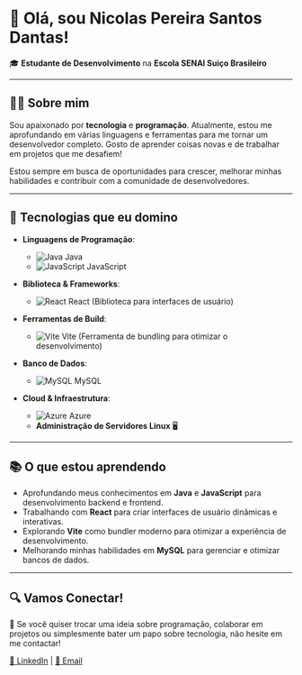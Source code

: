 # 🚀 Olá, sou **Nicolas Pereira Santos Dantas**!

🎓 **Estudante de Desenvolvimento** na **Escola SENAI Suiço Brasileiro**

---

## 👨‍💻 Sobre mim

Sou apaixonado por **tecnologia** e **programação**. Atualmente, estou me aprofundando em várias linguagens e ferramentas para me tornar um desenvolvedor completo. Gosto de aprender coisas novas e de trabalhar em projetos que me desafiem!

Estou sempre em busca de oportunidades para crescer, melhorar minhas habilidades e contribuir com a comunidade de desenvolvedores.

---

## 🔧 Tecnologias que eu domino

- **Linguagens de Programação**:
  - ![Java](https://img.shields.io/badge/Java-007396?style=flat&logo=java&logoColor=white) Java
  - ![JavaScript](https://img.shields.io/badge/JavaScript-FF8C00?style=flat&logo=javascript&logoColor=white) JavaScript

- **Biblioteca & Frameworks**:
  - ![React](https://img.shields.io/badge/React-61DAFB?style=flat&logo=react&logoColor=black) React (Biblioteca para interfaces de usuário)

- **Ferramentas de Build**:
  - ![Vite](https://img.shields.io/badge/Vite-646CFF?style=flat&logo=vite&logoColor=white) Vite (Ferramenta de bundling para otimizar o desenvolvimento)

- **Banco de Dados**:
  - ![MySQL](https://img.shields.io/badge/MySQL-00758F?style=flat&logo=mysql&logoColor=white) MySQL

- **Cloud & Infraestrutura**:
  - ![Azure](https://img.shields.io/badge/Microsoft_Azure-0089D6?style=flat&logo=microsoft-azure&logoColor=white) Azure
  - **Administração de Servidores Linux** 🖥️

---

## 📚 O que estou aprendendo

- Aprofundando meus conhecimentos em **Java** e **JavaScript** para desenvolvimento backend e frontend.
- Trabalhando com **React** para criar interfaces de usuário dinâmicas e interativas.
- Explorando **Vite** como bundler moderno para otimizar a experiência de desenvolvimento.
- Melhorando minhas habilidades em **MySQL** para gerenciar e otimizar bancos de dados.

---

## 🔍 Vamos Conectar!

💬 Se você quiser trocar uma ideia sobre programação, colaborar em projetos ou simplesmente bater um papo sobre tecnologia, não hesite em me contactar!

[🔗 LinkedIn](https://www.linkedin.com/in/nicolas-pereira-santos-dantas/) | [📧 Email](mailto:nicolas.dantas@exemplo.com)
